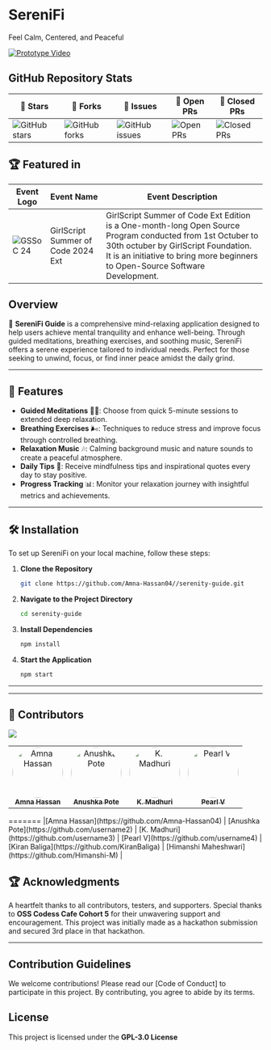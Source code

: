 # SereniFi  
Feel Calm, Centered, and Peaceful

[![Prototype Video](https://img.shields.io/badge/Watch-Prototype_Video-red)](https://www.youtube.com/watch?v=j4-efJYhnzs)


## GitHub Repository Stats

| 🌟 **Stars** | 🍴 **Forks** | 🐛 **Issues** | 🔔 **Open PRs** | 🔕 **Closed PRs** |
|--------------|--------------|---------------|-----------------|------------------|
| ![GitHub stars](https://img.shields.io/badge/stars-9-blue) | ![GitHub forks](https://img.shields.io/badge/forks-26-brightgreen) | ![GitHub issues](https://img.shields.io/badge/issues-22-red) | ![Open PRs](https://img.shields.io/badge/pull%20requests-7-yellow) | ![Closed PRs](https://img.shields.io/badge/pull%20requests-9-lightgrey) |

## 🏆 Featured in

| Event Logo | Event Name                          | Event Description                                                                                                                                                       |
|------------|-------------------------------------|-------------------------------------------------------------------------------------------------------------------------------------------------------------------------|
| ![GSSoC 24](https://gssoc.girlscript.tech/GS_logo_Black.svg) | GirlScript Summer of Code 2024 Ext | GirlScript Summer of Code Ext Edition is a One-month-long Open Source Program conducted from 1st Octuber to 30th octuber by GirlScript Foundation. It is an initiative to bring more beginners to Open-Source Software Development. |


## Overview  
📜 **SereniFi Guide** is a comprehensive mind-relaxing application designed to help users achieve mental tranquility and enhance well-being. Through guided meditations, breathing exercises, and soothing music, SereniFi offers a serene experience tailored to individual needs. Perfect for those seeking to unwind, focus, or find inner peace amidst the daily grind.

---

## 🌟 Features  
- **Guided Meditations** 🧘‍♂️: Choose from quick 5-minute sessions to extended deep relaxation.
- **Breathing Exercises** 🌬️: Techniques to reduce stress and improve focus through controlled breathing.
- **Relaxation Music** 🎶: Calming background music and nature sounds to create a peaceful atmosphere.
- **Daily Tips** 🌱: Receive mindfulness tips and inspirational quotes every day to stay positive.
- **Progress Tracking** 📊: Monitor your relaxation journey with insightful metrics and achievements.

---

## 🛠️ Installation

To set up SereniFi on your local machine, follow these steps:

1. **Clone the Repository**  
   ```bash
   git clone https://github.com/Amna-Hassan04//serenity-guide.git
   ```

2. **Navigate to the Project Directory**  
   ```bash
   cd serenity-guide
   ```

3. **Install Dependencies**  
   ```bash
   npm install
   ```

4. **Start the Application**  
   ```bash
   npm start
   ```

---

---

## 🌟 Contributors

<a href="https://github.com/Amna-Hassan04/Serenity-Guide/graphs/contributors">
  <img src="https://contrib.rocks/image?repo=Amna-Hassan04/Serenity-Guide" />
</a>

<table>
  <tr>
    <td align="center">
      <a href="https://github.com/Amna-Hassan04">
        <img src="https://avatars.githubusercontent.com/Amna-Hassan04?s=100" width="100" height="100" style="border-radius:50%" alt="Amna Hassan"/><br />
        <sub><b>Amna Hassan</b></sub>
      </a>
    </td>
    <td align="center">
      <a href="https://github.com/Anushka-Pote">
        <img src="https://avatars.githubusercontent.com/Anushka-Pote?s=100" width="100" height="100" style="border-radius:50%" alt="Anushka Pote"/><br />
        <sub><b>Anushka Pote</b></sub>
      </a>
    </td>
    <td align="center">
      <a href="https://github.com/madhurik04">
        <img src="https://avatars.githubusercontent.com/madhurik04?s=100" width="100" height="100" style="border-radius:50%" alt="K. Madhuri"/><br />
        <sub><b>K. Madhuri</b></sub>
      </a>
    </td>
    <td align="center">
      <a href="https://github.com/pearll12">
        <img src="https://avatars.githubusercontent.com/pearll12?s=100" width="100" height="100" style="border-radius:50%" alt="Pearl V"/><br />
        <sub><b>Pearl V</b></sub>
      </a>
    </td>
  </tr>
</table>
=======
|[Amna Hassan](https://github.com/Amna-Hassan04) | [Anushka Pote](https://github.com/username2) | [K. Madhuri](https://github.com/username3) | [Pearl V](https://github.com/username4) |
[Kiran Baliga](https://github.com/KiranBaliga) | [Himanshi Maheshwari](https://github.com/Himanshi-M) |


## 🏆 Acknowledgments  

A heartfelt thanks to all contributors, testers, and supporters. Special thanks to **OSS Codess Cafe Cohort 5** for their unwavering support and encouragement. This project was initially made as a hackathon submission and secured 3rd place in that hackathon. 

---

## Contribution Guidelines  
We welcome contributions! Please read our [Code of Conduct] to participate in this project. By contributing, you agree to abide by its terms.

## License  
This project is licensed under the **GPL-3.0 License**
